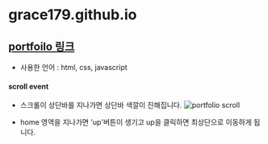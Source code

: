 # grace179.github.io

## [portfoilo 링크](https://grace179.github.io/)

* 사용한 언어 : html, css, javascript

#### scroll event
* 스크롤이 상단바를 지나가면 상단바 색깔이 진해집니다.
![portfolio scroll](https://user-images.githubusercontent.com/72989367/99223721-66986b80-2828-11eb-993c-815e3058886e.gif)

* home 영역을 지나가면 'up'버튼이 생기고 up을 클릭하면 최상단으로 이동하게 됩니다.
